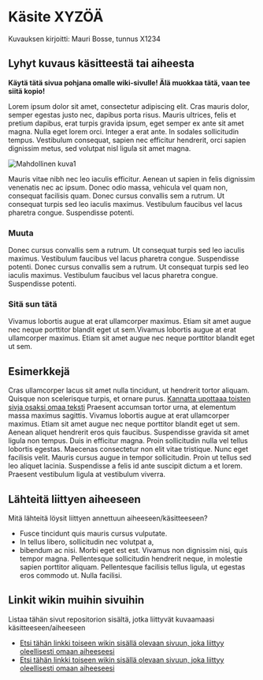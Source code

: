 # Käsite XYZÖÄ

Kuvauksen kirjoitti: Mauri Bosse, tunnus X1234

## Lyhyt kuvaus käsitteestä tai aiheesta

**Käytä tätä sivua pohjana omalle wiki-sivulle! Älä muokkaa tätä, vaan tee siitä kopio!**

Lorem ipsum dolor sit amet, consectetur adipiscing elit. Cras mauris dolor, semper egestas justo nec, dapibus porta risus. Mauris ultrices, felis et pretium dapibus, erat turpis gravida ipsum, eget semper ex ante sit amet magna. Nulla eget lorem orci. Integer a erat ante. In sodales sollicitudin tempus. Vestibulum consequat, sapien nec efficitur hendrerit, orci sapien dignissim metus, sed volutpat nisl ligula sit amet magna. 

![Mahdollinen kuva1](https://openclipart.org/image/300px/svg_to_png/223866/Reading-Story-Book-To-Kids.png&disposition=attachment)



Mauris vitae nibh nec leo iaculis efficitur. Aenean ut sapien in felis dignissim venenatis nec ac ipsum. Donec odio massa, vehicula vel quam non, consequat facilisis quam. Donec cursus convallis sem a rutrum. Ut consequat turpis sed leo iaculis maximus. Vestibulum faucibus vel lacus pharetra congue. Suspendisse potenti.

### Muuta

Donec cursus convallis sem a rutrum. Ut consequat turpis sed leo iaculis maximus. Vestibulum faucibus vel lacus pharetra congue. Suspendisse potenti. Donec cursus convallis sem a rutrum. Ut consequat turpis sed leo iaculis maximus. Vestibulum faucibus vel lacus pharetra congue. Suspendisse potenti.


### Sitä sun tätä

Vivamus lobortis augue at erat ullamcorper maximus. Etiam sit amet augue nec neque porttitor blandit eget ut sem.Vivamus lobortis augue at erat ullamcorper maximus. Etiam sit amet augue nec neque porttitor blandit eget ut sem.

## Esimerkkejä

Cras ullamcorper lacus sit amet nulla tincidunt, ut hendrerit tortor aliquam. Quisque non scelerisque turpis, et ornare purus. [Kannatta upottaaa toisten sivja osaksi omaa teksti](home) Praesent accumsan tortor urna, at elementum massa maximus sagittis. Vivamus lobortis augue at erat ullamcorper maximus. Etiam sit amet augue nec neque porttitor blandit eget ut sem. Aenean aliquet hendrerit eros quis faucibus. Suspendisse gravida sit amet ligula non tempus. Duis in efficitur magna. Proin sollicitudin nulla vel tellus lobortis egestas. Maecenas consectetur non elit vitae tristique. Nunc eget facilisis velit. Mauris cursus augue in tempor sollicitudin. Proin ut tellus sed leo aliquet lacinia. Suspendisse a felis id ante suscipit dictum a et lorem. Praesent vestibulum ligula at vestibulum viverra.

## Lähteitä liittyen aiheeseen

Mitä lähteitä löysit liittyen annettuun aiheeseen/käsitteeseen?

* Fusce tincidunt quis mauris cursus vulputate. 
* In tellus libero, sollicitudin nec volutpat a, 
* bibendum ac nisi. Morbi eget est est. Vivamus non dignissim nisi, quis tempor magna. Pellentesque sollicitudin hendrerit neque, in molestie sapien porttitor aliquam. Pellentesque facilisis tellus ligula, ut egestas eros commodo ut. Nulla facilisi.


## Linkit wikin muihin sivuihin

Listaa tähän sivut repositorion sisältä, jotka liittyvät kuvaamaasi käsitteeseen/aiheeseen

* [Etsi tähän linkki toiseen wikin sisällä olevaan sivuun, joka liittyy oleellisesti omaan aiheeseesi]()
* [Etsi tähän linkki toiseen wikin sisällä olevaan sivuun, joka liittyy oleellisesti omaan aiheeseesi]() 
